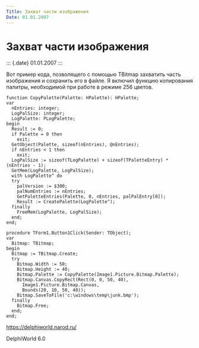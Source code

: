 ```yaml
---
Title: Захват части изображения
Date: 01.01.2007
---
```



Захват части изображения
========================

::: {.date}
01.01.2007
:::

Вот пример кода, позволящего с помощью TBitmap захватить часть
изображения и сохранить его в файле. Я включил функцию копирования
палитры, необходимой при работе в режиме 256 цветов.

    function CopyPalette(Palette: HPalette): HPalette;
    var
      nEntries: integer;
      LogPalSize: integer;
      LogPalette: PLogPalette;
    begin
      Result := 0;
      if Palette = 0 then
        exit;
      GetObject(Palette, sizeof(nEntries), @nEntries);
      if nEntries < 1 then
        exit;
      LogPalSize := sizeof(TLogPalette) + sizeof(TPaletteEntry) * (nEntries - 1);
      GetMem(LogPalette, LogPalSize);
      with LogPalette^ do
      try
        palVersion := $300;
        palNumEntries := nEntries;
        GetPaletteEntries(Palette, 0, nEntries, palPalEntry[0]);
        Result := CreatePalette(LogPalette^);
      finally
        FreeMem(LogPalette, LogPalSize);
      end;
    end;
     
    procedure TForm1.Button1Click(Sender: TObject);
    var
      Bitmap: TBitmap;
    begin
      Bitmap := TBitmap.Create;
      try
        Bitmap.Width := 50;
        Bitmap.Height := 40;
        Bitmap.Palette := CopyPalette(Image1.Picture.Bitmap.Palette);
        Bitmap.Canvas.CopyRect(Rect(0, 0, 50, 40),
          Image1.Picture.Bitmap.Canvas,
          Bounds(20, 10, 50, 40));
        Bitmap.SaveToFile('c:\windows\temp\junk.bmp');
      finally
        Bitmap.Free;
      end;
    end;

<https://delphiworld.narod.ru/>

DelphiWorld 6.0
